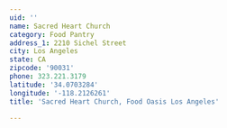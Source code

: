 ```yaml
---
uid: ''
name: Sacred Heart Church
category: Food Pantry
address_1: 2210 Sichel Street
city: Los Angeles
state: CA
zipcode: '90031'
phone: 323.221.3179
latitude: '34.0703284'
longitude: '-118.2126261'
title: 'Sacred Heart Church, Food Oasis Los Angeles'

---
```

